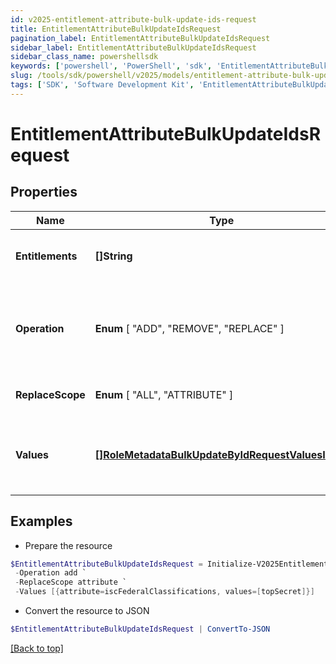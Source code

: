 ```yaml
---
id: v2025-entitlement-attribute-bulk-update-ids-request
title: EntitlementAttributeBulkUpdateIdsRequest
pagination_label: EntitlementAttributeBulkUpdateIdsRequest
sidebar_label: EntitlementAttributeBulkUpdateIdsRequest
sidebar_class_name: powershellsdk
keywords: ['powershell', 'PowerShell', 'sdk', 'EntitlementAttributeBulkUpdateIdsRequest', 'V2025EntitlementAttributeBulkUpdateIdsRequest'] 
slug: /tools/sdk/powershell/v2025/models/entitlement-attribute-bulk-update-ids-request
tags: ['SDK', 'Software Development Kit', 'EntitlementAttributeBulkUpdateIdsRequest', 'V2025EntitlementAttributeBulkUpdateIdsRequest']
---
```



# EntitlementAttributeBulkUpdateIdsRequest

## Properties

Name | Type | Description | Notes
------------ | ------------- | ------------- | -------------
**Entitlements** | **[]String** | List of entitlement IDs to update. | [optional] 
**Operation** |  **Enum** [  "ADD",    "REMOVE",    "REPLACE" ] | Operation to perform on the attributes in the bulk update request. | [optional] 
**ReplaceScope** |  **Enum** [  "ALL",    "ATTRIBUTE" ] | The choice of update scope. | [optional] 
**Values** | [**[]RoleMetadataBulkUpdateByIdRequestValuesInner**](role-metadata-bulk-update-by-id-request-values-inner) | The metadata to be updated, including attribute and values. | [optional] 

## Examples

- Prepare the resource
```powershell
$EntitlementAttributeBulkUpdateIdsRequest = Initialize-V2025EntitlementAttributeBulkUpdateIdsRequest  -Entitlements [2c9180867817ac4d017817c491119a20, 2c9180867817ac4d017817c491119a21] `
 -Operation add `
 -ReplaceScope attribute `
 -Values [{attribute=iscFederalClassifications, values=[topSecret]}]
```

- Convert the resource to JSON
```powershell
$EntitlementAttributeBulkUpdateIdsRequest | ConvertTo-JSON
```


[[Back to top]](#) 

